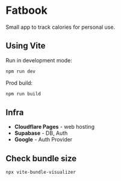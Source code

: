 # Fatbook

Small app to track calories for personal use.

## Using Vite

Run in development mode:

```bash
npm run dev
```

Prod build:

```bash
npm run build
```

## Infra

* **Cloudflare Pages** - web hosting
* **Supabase** - DB, Auth
* **Google** - Auth Provider

## Check bundle size

```bash
npx vite-bundle-visualizer
```
